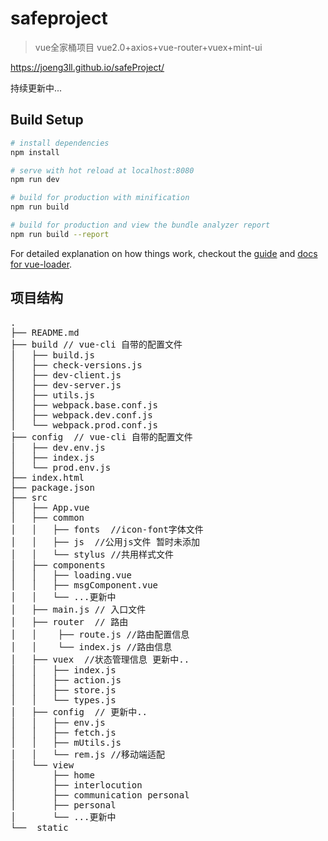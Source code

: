 # safeproject

> vue全家桶项目 vue2.0+axios+vue-router+vuex+mint-ui 

https://joeng3ll.github.io/safeProject/

持续更新中...

## Build Setup

``` bash
# install dependencies
npm install

# serve with hot reload at localhost:8080
npm run dev

# build for production with minification
npm run build

# build for production and view the bundle analyzer report
npm run build --report
```

For detailed explanation on how things work, checkout the [guide](http://vuejs-templates.github.io/webpack/) and [docs for vue-loader](http://vuejs.github.io/vue-loader).

## 项目结构

<pre>
.
├── README.md
├── build // vue-cli 自带的配置文件
│   ├── build.js
│   ├── check-versions.js
│   ├── dev-client.js
│   ├── dev-server.js
│   ├── utils.js
│   ├── webpack.base.conf.js
│   ├── webpack.dev.conf.js
│   └── webpack.prod.conf.js
├── config  // vue-cli 自带的配置文件
│   ├── dev.env.js
│   ├── index.js
│   └── prod.env.js
├── index.html
├── package.json
├── src
│   ├── App.vue
│   ├── common
│   │   ├── fonts  //icon-font字体文件
│   │   ├── js  //公用js文件 暂时未添加
│   │   └── stylus //共用样式文件
│   ├── components
│   │   ├── loading.vue
│   │   ├── msgComponent.vue
│   │   └── ...更新中
│   ├── main.js // 入口文件
│   ├── router  // 路由
│   │    ├── route.js //路由配置信息
│   │    └── index.js //路由信息
│   ├── vuex  //状态管理信息 更新中..
│   │   ├── index.js  
│   │   ├── action.js 
│   │   ├── store.js
│   │   └── types.js
│   ├── config  // 更新中..
│   │   ├── env.js  
│   │   ├── fetch.js 
│   │   ├── mUtils.js
│   │   └── rem.js //移动端适配
│   └── view 
│       ├── home
│       ├── interlocution
│       ├── communication personal
│       ├── personal
│       └── ...更新中
└──  static
<code>
